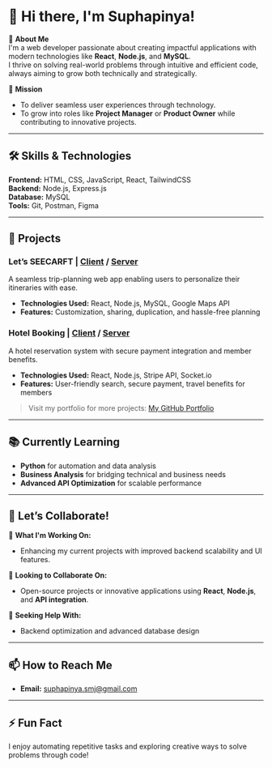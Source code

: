 # 👋 Hi there, I'm Suphapinya!  

🌟 **About Me**  
I'm a web developer passionate about creating impactful applications with modern technologies like **React**, **Node.js**, and **MySQL**.  
I thrive on solving real-world problems through intuitive and efficient code, always aiming to grow both technically and strategically.

🎯 **Mission**  
- To deliver seamless user experiences through technology.  
- To grow into roles like **Project Manager** or **Product Owner** while contributing to innovative projects.  

---

## 🛠 **Skills & Technologies**  
**Frontend:** HTML, CSS, JavaScript, React, TailwindCSS  
**Backend:** Node.js, Express.js  
**Database:** MySQL  
**Tools:** Git, Postman, Figma  

---

## 🚀 **Projects**  
### **Let’s SEECARFT** | **[Client](https://github.com/Ginwobb/TripLetSeeCarft-Client.git)** / **[Server](https://github.com/Ginwobb/TripLetSeeCraft-Server.git)**
A seamless trip-planning web app enabling users to personalize their itineraries with ease.  
- **Technologies Used:** React, Node.js, MySQL, Google Maps API  
- **Features:** Customization, sharing, duplication, and hassle-free planning  

### **Hotel Booking** | **[Client](https://github.com/Ginwobb/HotelBooking_Project-Client.git)** / **[Server](https://github.com/Ginwobb/HotelBooking_Project-Server.git)**  
A hotel reservation system with secure payment integration and member benefits.  
- **Technologies Used:** React, Node.js, Stripe API, Socket.io  
- **Features:** User-friendly search, secure payment, travel benefits for members  

> Visit my portfolio for more projects: [My GitHub Portfolio](https://github.com/Ginwobb)  

---

## 📚 **Currently Learning**  
- **Python** for automation and data analysis  
- **Business Analysis** for bridging technical and business needs  
- **Advanced API Optimization** for scalable performance  

---

## 🤝 **Let’s Collaborate!**  
🔭 **What I'm Working On:**  
- Enhancing my current projects with improved backend scalability and UI features.  

👯 **Looking to Collaborate On:**  
- Open-source projects or innovative applications using **React**, **Node.js**, and **API integration**.  

🤝 **Seeking Help With:**  
- Backend optimization and advanced database design  

---

## 📫 **How to Reach Me**  
- **Email:** [suphapinya.smj@gmail.com](mailto:suphapinya.smj@gmail.com)  
---

## ⚡ **Fun Fact**  
I enjoy automating repetitive tasks and exploring creative ways to solve problems through code!  

